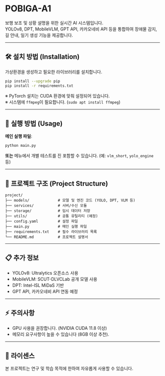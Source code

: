 # POBIGA-A1

보행 보조 및 상황 설명을 위한 실시간 AI 시스템입니다.  
YOLOv8, DPT, MobileVLM, GPT API, 카카오네비 API 등을 통합하여 장애물 감지, 길 안내, 일기 생성 기능을 제공합니다.

---

## 🛠️ 설치 방법 (Installation)

가상환경을 생성하고 필요한 라이브러리를 설치합니다.

```bash
pip install --upgrade pip
pip install -r requirements.txt
```

※ PyTorch 설치는 CUDA 환경에 맞춰 설정되어 있습니다.  
※ 시스템에 `ffmpeg`이 필요합니다. (`sudo apt install ffmpeg`)

---

## 🚀 실행 방법 (Usage)

**메인 실행 파일**:

```bash
python main.py
```

**또는** 메뉴에서 개별 테스트를 진
포함할 수 있습니다. (예: `vlm_short`, `yolo_engine` 등)

---

## 📁 프로젝트 구조 (Project Structure)

```
project/
├── models/             # 모델 및 엔진 코드 (YOLO, DPT, VLM 등)
├── services/           # 서버/수신 모듈
├── storage/            # 임시 데이터 저장
├── utils/              # 공통 유틸리티 (예정)
├── config.yaml         # 설정 파일
├── main.py             # 메인 실행 파일
├── requirements.txt    # 필수 라이브러리 목록
└── README.md           # 프로젝트 설명서
```

---

## 📋 추가 정보

- YOLOv8: Ultralytics 오픈소스 사용
- MobileVLM: SCUT-DLVCLab 공개 모델 사용
- DPT: Intel-ISL MiDaS 기반
- GPT API, 카카오네비 API 연동 예정

---

## ⚡ 주의사항

- GPU 사용을 권장합니다. (NVIDIA CUDA 11.8 이상)
- 메모리 요구사항이 높을 수 있습니다 (8GB 이상 추천).

---

## 📄 라이센스

본 프로젝트는 연구 및 학습 목적에 한하여 자유롭게 사용할 수 있습니다.
